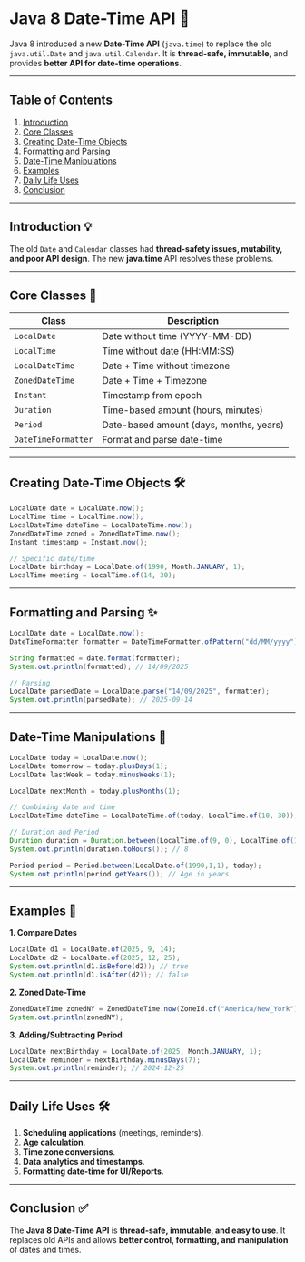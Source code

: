 # Java 8 Date-Time API 📅

Java 8 introduced a new **Date-Time API** (`java.time`) to replace the old `java.util.Date` and `java.util.Calendar`. It is **thread-safe, immutable**, and provides **better API for date-time operations**.

---

## Table of Contents

1. [Introduction](#introduction)
2. [Core Classes](#core-classes)
3. [Creating Date-Time Objects](#creating-date-time-objects)
4. [Formatting and Parsing](#formatting-and-parsing)
5. [Date-Time Manipulations](#date-time-manipulations)
6. [Examples](#examples)
7. [Daily Life Uses](#daily-life-uses)
8. [Conclusion](#conclusion)

---

## Introduction 💡

The old `Date` and `Calendar` classes had **thread-safety issues, mutability, and poor API design**. The new **java.time** API resolves these problems.

---

## Core Classes 🔧

| Class               | Description                             |
| ------------------- | --------------------------------------- |
| `LocalDate`         | Date without time (YYYY-MM-DD)          |
| `LocalTime`         | Time without date (HH\:MM\:SS)          |
| `LocalDateTime`     | Date + Time without timezone            |
| `ZonedDateTime`     | Date + Time + Timezone                  |
| `Instant`           | Timestamp from epoch                    |
| `Duration`          | Time-based amount (hours, minutes)      |
| `Period`            | Date-based amount (days, months, years) |
| `DateTimeFormatter` | Format and parse date-time              |

---

## Creating Date-Time Objects 🛠️

```java
LocalDate date = LocalDate.now();
LocalTime time = LocalTime.now();
LocalDateTime dateTime = LocalDateTime.now();
ZonedDateTime zoned = ZonedDateTime.now();
Instant timestamp = Instant.now();

// Specific date/time
LocalDate birthday = LocalDate.of(1990, Month.JANUARY, 1);
LocalTime meeting = LocalTime.of(14, 30);
```

---

## Formatting and Parsing ✨

```java
LocalDate date = LocalDate.now();
DateTimeFormatter formatter = DateTimeFormatter.ofPattern("dd/MM/yyyy");

String formatted = date.format(formatter);
System.out.println(formatted); // 14/09/2025

// Parsing
LocalDate parsedDate = LocalDate.parse("14/09/2025", formatter);
System.out.println(parsedDate); // 2025-09-14
```

---

## Date-Time Manipulations 🔄

```java
LocalDate today = LocalDate.now();
LocalDate tomorrow = today.plusDays(1);
LocalDate lastWeek = today.minusWeeks(1);

LocalDate nextMonth = today.plusMonths(1);

// Combining date and time
LocalDateTime dateTime = LocalDateTime.of(today, LocalTime.of(10, 30));

// Duration and Period
Duration duration = Duration.between(LocalTime.of(9, 0), LocalTime.of(17, 0));
System.out.println(duration.toHours()); // 8

Period period = Period.between(LocalDate.of(1990,1,1), today);
System.out.println(period.getYears()); // Age in years
```

---

## Examples 📝

**1. Compare Dates**

```java
LocalDate d1 = LocalDate.of(2025, 9, 14);
LocalDate d2 = LocalDate.of(2025, 12, 25);
System.out.println(d1.isBefore(d2)); // true
System.out.println(d1.isAfter(d2)); // false
```

**2. Zoned Date-Time**

```java
ZonedDateTime zonedNY = ZonedDateTime.now(ZoneId.of("America/New_York"));
System.out.println(zonedNY);
```

**3. Adding/Subtracting Period**

```java
LocalDate nextBirthday = LocalDate.of(2025, Month.JANUARY, 1);
LocalDate reminder = nextBirthday.minusDays(7);
System.out.println(reminder); // 2024-12-25
```

---

## Daily Life Uses 🛠️

1. **Scheduling applications** (meetings, reminders).
2. **Age calculation**.
3. **Time zone conversions**.
4. **Data analytics and timestamps**.
5. **Formatting date-time for UI/Reports**.

---

## Conclusion ✅

The **Java 8 Date-Time API** is **thread-safe, immutable, and easy to use**.
It replaces old APIs and allows **better control, formatting, and manipulation** of dates and times.

